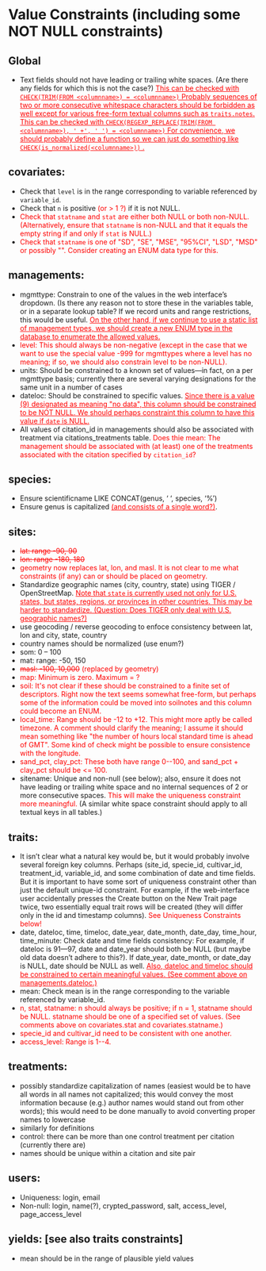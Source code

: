 # Value Constraints (including some NOT NULL constraints)

## Global

* Text fields should not have leading or trailing white spaces. (Are there any fields for which this is not the case?)  <font color='red'><ins>
This can be checked with
      ```
      CHECK(TRIM(FROM <columnname>) = <columnname>)
      ```
Probably sequences of two or more consecutive whitespace characters should be forbidden as well except for various free-form textual columns such as `traits.notes`.  This can be checked with
      ```
      CHECK(REGEXP_REPLACE(TRIM(FROM <columnname>), ' +', ' ') = <columnname>)
      ```
For convenience, we should probably define a function so we can just do something like
      ```
      CHECK(is_normalized(<columnname>))
      ```
.</ins></font>

## covariates:

*	Check that `level` is in the range corresponding to variable referenced by `variable_id`.
*	Check that `n` is positive <font color='red'>(or > 1 ?)</font> if it is not NULL.
*	<font color='red'>Check that `statname` and `stat` are either both NULL or both non-NULL.  (Alternatively, ensure that `statname` is non-NULL and that it equals the empty string if and only if `stat` is NULL.)
*	Check that `statname` is one of "SD", "SE", "MSE", "95%CI", "LSD", "MSD" or possibly "".  Consider creating an ENUM data type for this.</font>
	
## 	managements:

*	mgmttype: Constrain to one of the values in the web interface’s dropdown.  (Is there any reason not to store these in the variables table, or in a separate lookup table?  If we record units and range restrictions, this would be useful.  <font color='red'><ins>On the other hand, if we continue to use a static list of management types, we should create a new ENUM type in the database to enumerate the allowed values.</ins></font>
*	<font color='red'>level: This should always be non-negative (except in the case that we want to use the special value -999 for mgmttypes where a level has no meaning; if so, we should also constrain level to be non-NULL).</font>
*	units: Should be constrained to a known set of values—in fact, on a per mgmttype basis; currently there are several varying designations for the same unit in a number of cases
*	dateloc: Should be constrained to specific values.  <font color='red'><ins>Since there is a value (9) designated as meaning "no data", this column should be constrained to be NOT NULL.  We should perhaps constraint this column to have this value if `date` is NULL.</ins></font>
* All values of citation\_id in managements should also be associated with treatment via citations\_treatments table.  <font color='red'>Does thie mean: The management should be associated with (at least) one of the treatments associated with the citation specified by `citation_id`?</font>

##	species:

*	Ensure scientificname LIKE CONCAT(genus, ‘ ‘, species, ‘%’)
*	Ensure genus is capitalized <font color='red'><ins>(and consists of a single word?)</ins></font>.

## 	sites:

* <font color='red'><del>lat: range -90, 90</del></font>
* <font color='red'><del>lon: range -180, 180</del></font>
* <font color='red'>geometry now replaces lat, lon, and masl.  It is not clear to me what constraints (if any) can or should be placed on geometry.</font>
* Standardize geographic names (city, country, state) using TIGER / OpenStreetMap.  <font color='red'><ins>Note that `state` is currently used not only for U.S. states, but states, regions, or provinces in other countries.  This may be harder to standardize.  (Question: Does TIGER only deal with U.S. geographic names?)</ins></font>
* use geocoding / reverse geocoding to enfoce consistency between lat, lon and city, state, country 
* country names should be normalized (use enum?)
* som: 0 – 100
* mat: range: -50, 150 
* <font color='red'><del>masl: -100, 10,000</del> (replaced by geometry)</font>
* <font color='red'>map: Minimum is zero.  Maximum = ?</font>
* <font color='red'>soil: It's not clear if these should be constrained to a finite set of descriptors.  Right now the text seems somewhat free-form, but perhaps some of the information could be moved into soilnotes and this column could become an ENUM.</font>
* <font color='red'>local_time: Range should be -12 to +12.  This might more aptly be called timezone.  A comment should clarify the meaning; I assume it should mean something like "the number of hours local standard time is ahead of GMT".  Some kind of check might be possible to ensure consistence with the longitude.</font>
* <font color='red'>sand\_pct, clay\_pct: These both have range 0--100, and sand\_pct + clay\_pct should be <= 100.</font>
* sitename: Unique and non-null (see below); also, ensure it does not have leading or trailing white space and no internal sequences of 2 or more consecutive spaces.  <font color='red'>This will make the uniqueness constraint more meaningful.</font>  (A similar white space constraint should apply to all textual keys in all tables.)
	
## traits:

*	It isn’t clear what a natural key would be, but it would probably involve several foreign key columns.  Perhaps (site_id, specie_id, cultivar_id, treatment_id, variable_id, and some combination of date and time fields.  But it is important to have some sort of uniqueness constraint other than just the default unique-id constraint.  For example, if the web-interface user accidentally presses the Create button on the New Trait page twice, two essentially equal trait rows will be created (they will differ only in the id and timestamp columns).  <font color='red'>See Uniqueness Constraints below!</font>
*	date, dateloc, time, timeloc, date\_year, date\_month, date\_day, time\_hour, time\_minute: Check date and time fields consistency: For example, if dateloc is 91—97, date and date\_year should both be NULL (but maybe old data doesn’t adhere to this?).  If date\_year, date\_month, or date\_day is NULL, date should be NULL as well.  <font color='red'><ins>Also, dateloc and timeloc should be constrained to certain meaningful values.  (See comment above on managements.dateloc.)</ins></font>
*	mean: Check mean is in the range corresponding to the variable referenced by variable_id.
*	<font color='red'>n, stat, statname: n should always be positive; if n = 1, statname should be NULL.  statname should be one of a specified set of values.  (See comments above on covariates.stat and covariates.statname.)</font>
*	<font color='red'>specie\_id and cultivar\_id need to be consistent with one another.</font>
*	<font color='red'>access_level: Range is 1--4.</font>
	
## treatments:

*	possibly standardize capitalization of names (easiest would be to have all words in all names not capitalized; this would convey the most information because (e.g.) author names would stand out from other words); this would need to be done manually to avoid converting proper names to lowercase
*	similarly for definitions
*	control: there can be more than one control treatment per citation (currently there are)
*	names should be unique within a citation and site pair

## users:

*	Uniqueness: login, email
*	Non-null: login, name(?), crypted_password, salt, access_level, page_access_level
	


## yields: [see also traits constraints]

* mean should be in the range of plausible yield values